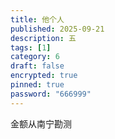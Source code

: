 ```yaml
---
title: 他个人
published: 2025-09-21
description: 五
tags: [1]
category: 6
draft: false
encrypted: true
pinned: true
password: "666999"
---
```


金额从南宁勘测